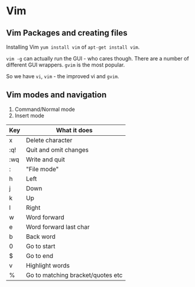 # Vim

## Vim Packages and creating files

Installing Vim `yum install vim` of `apt-get install vim`.

`vim -g` can actually run the GUI - who cares though. There are a number of different GUI wrappers. `gvim` is the most popular.

So we have `vi`, `vim` - the improved vi and `gvim`.

## Vim modes and navigation

1. Command/Normal mode
2. Insert mode

| Key 		| What it does 				|
| ---		| ---						|
| x			| Delete character 			|
| :q! 		| Quit and omit changes 	|
| :wq		| Write and quit	 		|
| : 		| "File mode" 				|
| h 		| Left						|
| j 		| Down 						|
| k 		| Up 						|
| l			| Right 					|
| w 		| Word forward 				|
| e 		| Word forward last char 	|
| b 		| Back word 				|
| 0 		| Go to start 				|
| $ 		| Go to end 				|
| v			| Highlight words			|
| % 		| Go to matching bracket/quotes etc |
